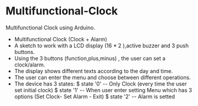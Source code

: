 # Multifunctional-Clock
Multifunctional Clock using Arduino.

  - Multifunctional Clock (Clock + Alarm)
  - A sketch to work with a LCD display (16 * 2 ),active buzzer and 3 push buttons.
  - Using the 3 buttons (function,plus,minus) , the user can set a clock/alarm.
  - The display shows different texts according to the day and time.
  - The user can enter the menu and choose between different operations.
  - The device has 3 states:
    $ state '0' -- Only Clock (every time the user set initial clock)
    $ state '1' -- When user enter setting Menu which has 3 options (Set Clock- Set Alarm - Exit)
    $ state '2' -- Alarm is setted
